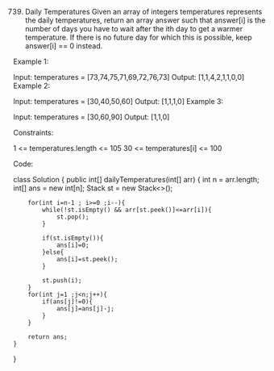 739. Daily Temperatures
Given an array of integers temperatures represents the daily temperatures, return an array answer such that answer[i] is the number of days you have to wait after the ith day to get a warmer temperature. If there is no future day for which this is possible, keep answer[i] == 0 instead.

Example 1:

Input: temperatures = [73,74,75,71,69,72,76,73]
Output: [1,1,4,2,1,1,0,0]
Example 2:

Input: temperatures = [30,40,50,60]
Output: [1,1,1,0]
Example 3:

Input: temperatures = [30,60,90]
Output: [1,1,0]
 

Constraints:

1 <= temperatures.length <= 105
30 <= temperatures[i] <= 100

Code:

class Solution {
    public int[] dailyTemperatures(int[] arr) {
        int n = arr.length;
        int[] ans = new int[n];
        Stack<Integer> st = new Stack<>();

        for(int i=n-1 ; i>=0 ;i--){
            while(!st.isEmpty() && arr[st.peek()]<=arr[i]){
                st.pop();
            }

            if(st.isEmpty()){
                ans[i]=0;
            }else{
                ans[i]=st.peek();
            }

            st.push(i);
        }
        for(int j=1 ;j<n;j++){
            if(ans[j]!=0){
                ans[j]=ans[j]-j;
            }
        }

        return ans;
    }
}